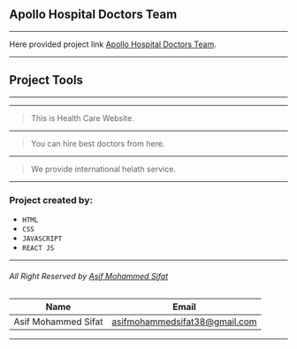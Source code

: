 ## Apollo Hospital Doctors Team
***
Here provided project link [Apollo Hospital Doctors Team](https://doctor-asif.netlify.app/).
___
## Project Tools
---
***
>This is Health Care Website.
---
>You can hire best doctors from here.
---
>We provide international helath service.

---

### Project created by:
* `HTML`
* `CSS`
* `JAVASCRIPT`
* `REACT JS`
---
###### All Right Reserved by [Asif Mohammed Sifat](https://www.facebook.com/asif.engrr)

<!-- table -->
|Name               |Email                        |
|-------------------|-----------------------------|
|Asif Mohammed Sifat|asifmohammedsifat38@gmail.com|

***